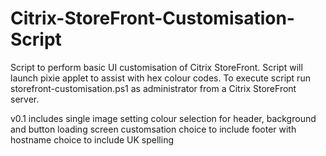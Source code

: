 # Citrix-StoreFront-Customisation-Script
Script to perform basic UI customisation of Citrix StoreFront. 
Script will launch pixie applet to assist with hex colour codes. 
To execute script run storefront-customisation.ps1 as administrator from a Citrix StoreFront server.


v0.1 includes
single image setting 
colour selection for header, background and button
loading screen customsation 
choice to include footer with hostname 
choice to include UK spelling 
